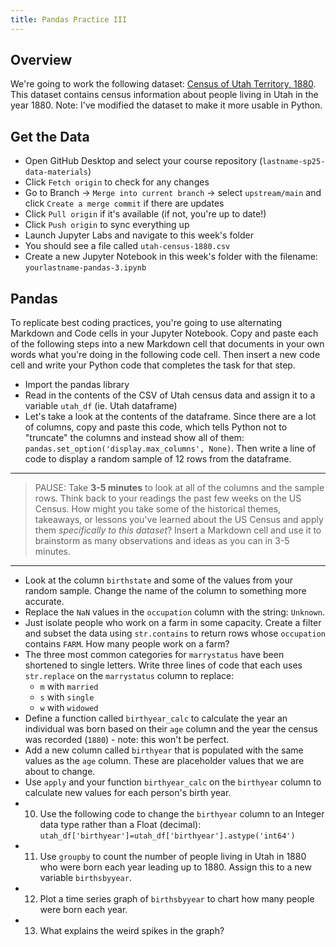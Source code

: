 ```yaml
---
title: Pandas Practice III
---
```


## Overview

We're going to work the following dataset: [Census of Utah Territory, 1880](https://www.icpsr.umich.edu/web/ICPSR/studies/8879). This dataset contains census information about people living in Utah in the year 1880. Note: I've modified the dataset to make it more usable in Python.

## Get the Data

- Open GitHub Desktop and select your course repository (`lastname-sp25-data-materials`)
- Click `Fetch origin` to check for any changes
- Go to Branch → `Merge into current branch` → select `upstream/main` and click `Create a merge commit` if there are updates
- Click `Pull origin` if it's available (if not, you're up to date!)
- Click `Push origin` to sync everything up
- Launch Jupyter Labs and navigate to this week's folder
- You should see a file called `utah-census-1880.csv`
- Create a new Jupyter Notebook in this week's folder with the filename: `yourlastname-pandas-3.ipynb`

## Pandas

To replicate best coding practices, you're going to use alternating Markdown and Code cells in your Jupyter Notebook. Copy and paste each of the following steps into a new Markdown cell that documents in your own words what you're doing in the following code cell. Then insert a new code cell and write your Python code that completes the task for that step.

- Import the pandas library
- Read in the contents of the CSV of Utah census data and assign it to a variable `utah_df` (ie. Utah dataframe)
- Let's take a look at the contents of the dataframe. Since there are a lot of columns, copy and paste this code, which tells Python not to "truncate" the columns and instead show all of them: `pandas.set_option('display.max_columns', None)`. Then write a line of code to display a random sample of 12 rows from the dataframe.

---

> PAUSE: Take **3-5 minutes** to look at all of the columns and the sample rows. Think back to your readings the past few weeks on the US Census. How might you take some of the historical themes, takeaways, or lessons you've learned about the US Census and apply them _specifically to this dataset_? Insert a Markdown cell and use it to brainstorm as many observations and ideas as you can in 3-5 minutes.

---

- Look at the column `birthstate` and some of the values from your random sample. Change the name of the column to something more accurate.
- Replace the `NaN` values in the `occupation` column with the string: `Unknown`.
- Just isolate people who work on a farm in some capacity. Create a filter and subset the data using `str.contains` to return rows whose `occupation` contains `FARM`. How many people work on a farm?
- The three most common categories for `marrystatus` have been shortened to single letters. Write three lines of code that each uses `str.replace` on the `marrystatus` column to replace:
  - `m` with `married`
  - `s` with `single`
  - `w` with `widowed`
- Define a function called `birthyear_calc` to calculate the year an individual was born based on their `age` column and the year the census was recorded (`1880`) - note: this won't be perfect.
- Add a new column called `birthyear` that is populated with the same values as the `age` column. These are placeholder values that we are about to change.
- Use `apply` and your function `birthyear_calc` on the `birthyear` column to calculate new values for each person's birth year.
- 10. Use the following code to change the `birthyear` column to an Integer data type rather than a Float (decimal): `utah_df['birthyear']=utah_df['birthyear'].astype('int64')`
- 11. Use `groupby` to count the number of people living in Utah in 1880 who were born each year leading up to 1880. Assign this to a new variable `birthsbyyear`.
- 12. Plot a time series graph of `birthsbyyear` to chart how many people were born each year.
- 13. What explains the weird spikes in the graph?

